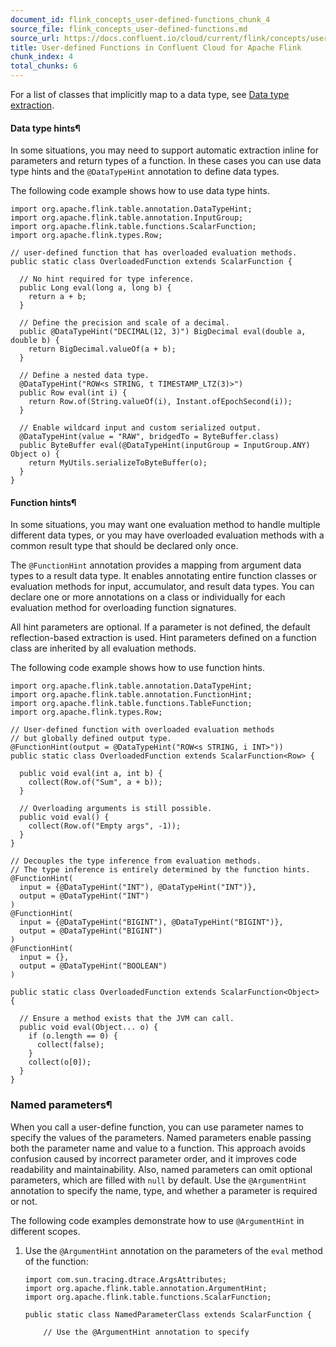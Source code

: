 ```yaml
---
document_id: flink_concepts_user-defined-functions_chunk_4
source_file: flink_concepts_user-defined-functions.md
source_url: https://docs.confluent.io/cloud/current/flink/concepts/user-defined-functions.html
title: User-defined Functions in Confluent Cloud for Apache Flink
chunk_index: 4
total_chunks: 6
---
```


For a list of classes that implicitly map to a data type, see [Data type extraction](../reference/datatypes.html#flink-sql-data-type-extraction).

#### Data type hints¶

In some situations, you may need to support automatic extraction inline for parameters and return types of a function. In these cases you can use data type hints and the `@DataTypeHint` annotation to define data types.

The following code example shows how to use data type hints.

    import org.apache.flink.table.annotation.DataTypeHint;
    import org.apache.flink.table.annotation.InputGroup;
    import org.apache.flink.table.functions.ScalarFunction;
    import org.apache.flink.types.Row;

    // user-defined function that has overloaded evaluation methods.
    public static class OverloadedFunction extends ScalarFunction {

      // No hint required for type inference.
      public Long eval(long a, long b) {
        return a + b;
      }

      // Define the precision and scale of a decimal.
      public @DataTypeHint("DECIMAL(12, 3)") BigDecimal eval(double a, double b) {
        return BigDecimal.valueOf(a + b);
      }

      // Define a nested data type.
      @DataTypeHint("ROW<s STRING, t TIMESTAMP_LTZ(3)>")
      public Row eval(int i) {
        return Row.of(String.valueOf(i), Instant.ofEpochSecond(i));
      }

      // Enable wildcard input and custom serialized output.
      @DataTypeHint(value = "RAW", bridgedTo = ByteBuffer.class)
      public ByteBuffer eval(@DataTypeHint(inputGroup = InputGroup.ANY) Object o) {
        return MyUtils.serializeToByteBuffer(o);
      }
    }

#### Function hints¶

In some situations, you may want one evaluation method to handle multiple different data types, or you may have overloaded evaluation methods with a common result type that should be declared only once.

The `@FunctionHint` annotation provides a mapping from argument data types to a result data type. It enables annotating entire function classes or evaluation methods for input, accumulator, and result data types. You can declare one or more annotations on a class or individually for each evaluation method for overloading function signatures.

All hint parameters are optional. If a parameter is not defined, the default reflection-based extraction is used. Hint parameters defined on a function class are inherited by all evaluation methods.

The following code example shows how to use function hints.

    import org.apache.flink.table.annotation.DataTypeHint;
    import org.apache.flink.table.annotation.FunctionHint;
    import org.apache.flink.table.functions.TableFunction;
    import org.apache.flink.types.Row;

    // User-defined function with overloaded evaluation methods
    // but globally defined output type.
    @FunctionHint(output = @DataTypeHint("ROW<s STRING, i INT>"))
    public static class OverloadedFunction extends ScalarFunction<Row> {

      public void eval(int a, int b) {
        collect(Row.of("Sum", a + b));
      }

      // Overloading arguments is still possible.
      public void eval() {
        collect(Row.of("Empty args", -1));
      }
    }

    // Decouples the type inference from evaluation methods.
    // The type inference is entirely determined by the function hints.
    @FunctionHint(
      input = {@DataTypeHint("INT"), @DataTypeHint("INT")},
      output = @DataTypeHint("INT")
    )
    @FunctionHint(
      input = {@DataTypeHint("BIGINT"), @DataTypeHint("BIGINT")},
      output = @DataTypeHint("BIGINT")
    )
    @FunctionHint(
      input = {},
      output = @DataTypeHint("BOOLEAN")
    )

    public static class OverloadedFunction extends ScalarFunction<Object> {

      // Ensure a method exists that the JVM can call.
      public void eval(Object... o) {
        if (o.length == 0) {
          collect(false);
        }
        collect(o[0]);
      }
    }

### Named parameters¶

When you call a user-define function, you can use parameter names to specify the values of the parameters. Named parameters enable passing both the parameter name and value to a function. This approach avoids confusion caused by incorrect parameter order, and it improves code readability and maintainability. Also, named parameters can omit optional parameters, which are filled with `null` by default. Use the `@ArgumentHint` annotation to specify the name, type, and whether a parameter is required or not.

The following code examples demonstrate how to use `@ArgumentHint` in different scopes.

  1. Use the `@ArgumentHint` annotation on the parameters of the `eval` method of the function:

         import com.sun.tracing.dtrace.ArgsAttributes;
         import org.apache.flink.table.annotation.ArgumentHint;
         import org.apache.flink.table.functions.ScalarFunction;

         public static class NamedParameterClass extends ScalarFunction {

             // Use the @ArgumentHint annotation to specify
